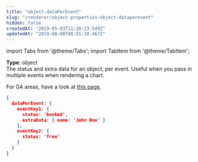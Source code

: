 ```yaml
---
title: "object.dataPerEvent"
slug: "/renderer/object-properties-object-dataperevent"
hidden: false
createdAt: "2019-05-03T11:20:23.549Z"
updatedAt: "2019-08-08T08:55:10.467Z"
---
```


import Tabs from '@theme/Tabs';
import TabItem from '@theme/TabItem';

**Type**: object  
The status and extra data for an object, per event. Useful when you pass in multiple events when rendering a chart.

For GA areas, have a look at [this page](/docs/renderer-object-properties-ga-dataperevent).

```json
{
  dataPerEvent: {
    eventKey1: {
      status: 'booked',
      extraData: { name: 'John Doe' }
    },
    eventKey2: {
      status: 'free'
    }
  }
}
```

